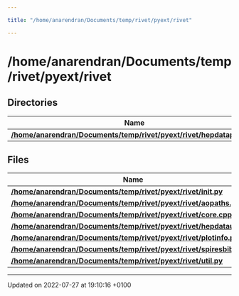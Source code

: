 ```yaml
---

title: "/home/anarendran/Documents/temp/rivet/pyext/rivet"

---
```


# /home/anarendran/Documents/temp/rivet/pyext/rivet



## Directories

| Name           |
| -------------- |
| **[/home/anarendran/Documents/temp/rivet/pyext/rivet/hepdatapatches](http://example.org/files/dir_fdf7c55898decb82367349d8c7afbaf6/#dir-/home/anarendran/documents/temp/rivet/pyext/rivet/hepdatapatches)**  |

## Files

| Name           |
| -------------- |
| **[/home/anarendran/Documents/temp/rivet/pyext/rivet/__init__.py](http://example.org/files/rivet_2____init_____8py/#file---init--.py)**  |
| **[/home/anarendran/Documents/temp/rivet/pyext/rivet/aopaths.py](http://example.org/files/rivet_2aopaths_8py/#file-aopaths.py)**  |
| **[/home/anarendran/Documents/temp/rivet/pyext/rivet/core.cpp](http://example.org/files/core_8cpp/#file-core.cpp)**  |
| **[/home/anarendran/Documents/temp/rivet/pyext/rivet/hepdatautils.py](http://example.org/files/rivet_2hepdatautils_8py/#file-hepdatautils.py)**  |
| **[/home/anarendran/Documents/temp/rivet/pyext/rivet/plotinfo.py](http://example.org/files/rivet_2plotinfo_8py/#file-plotinfo.py)**  |
| **[/home/anarendran/Documents/temp/rivet/pyext/rivet/spiresbib.py](http://example.org/files/rivet_2spiresbib_8py/#file-spiresbib.py)**  |
| **[/home/anarendran/Documents/temp/rivet/pyext/rivet/util.py](http://example.org/files/rivet_2util_8py/#file-util.py)**  |






-------------------------------

Updated on 2022-07-27 at 19:10:16 +0100
